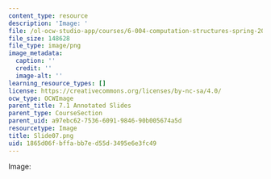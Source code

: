 ```yaml
---
content_type: resource
description: 'Image: '
file: /ol-ocw-studio-app/courses/6-004-computation-structures-spring-2017/1865d06fbffabb7ed55d3495e6e3fc49_Slide07.png
file_size: 148628
file_type: image/png
image_metadata:
  caption: ''
  credit: ''
  image-alt: ''
learning_resource_types: []
license: https://creativecommons.org/licenses/by-nc-sa/4.0/
ocw_type: OCWImage
parent_title: 7.1 Annotated Slides
parent_type: CourseSection
parent_uid: a97ebc62-7536-6091-9846-90b005674a5d
resourcetype: Image
title: Slide07.png
uid: 1865d06f-bffa-bb7e-d55d-3495e6e3fc49
---
```

Image: 